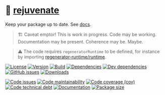 :baby: [rejuvenate](https://aureooms.github.io/rejuvenate)
==

Keep your package up to date.
See [docs](https://aureooms.github.io/rejuvenate/index.html).

> :building_construction: Caveat emptor! This is work in progress. Code may be
> working. Documentation may be present. Coherence may be. Maybe.

> :warning: The code requires `regeneratorRuntime` to be defined, for instance by importing
> [regenerator-runtime/runtime](https://www.npmjs.com/package/regenerator-runtime).

[![License](https://img.shields.io/github/license/aureooms/rejuvenate.svg)](https://raw.githubusercontent.com/aureooms/rejuvenate/main/LICENSE)
[![Version](https://img.shields.io/npm/v/rejuvenate.svg)](https://www.npmjs.org/package/rejuvenate)
[![Build](https://img.shields.io/travis/aureooms/rejuvenate/main.svg)](https://travis-ci.org/aureooms/rejuvenate/branches)
[![Dependencies](https://img.shields.io/david/aureooms/rejuvenate.svg)](https://david-dm.org/aureooms/rejuvenate)
[![Dev dependencies](https://img.shields.io/david/dev/aureooms/rejuvenate.svg)](https://david-dm.org/aureooms/rejuvenate?type=dev)
[![GitHub issues](https://img.shields.io/github/issues/aureooms/rejuvenate.svg)](https://github.com/aureooms/rejuvenate/issues)
[![Downloads](https://img.shields.io/npm/dm/rejuvenate.svg)](https://www.npmjs.org/package/rejuvenate)

[![Code issues](https://img.shields.io/codeclimate/issues/aureooms/rejuvenate.svg)](https://codeclimate.com/github/aureooms/rejuvenate/issues)
[![Code maintainability](https://img.shields.io/codeclimate/maintainability/aureooms/rejuvenate.svg)](https://codeclimate.com/github/aureooms/rejuvenate/trends/churn)
[![Code coverage (cov)](https://img.shields.io/codecov/c/gh/aureooms/rejuvenate/main.svg)](https://codecov.io/gh/aureooms/rejuvenate)
[![Code technical debt](https://img.shields.io/codeclimate/tech-debt/aureooms/rejuvenate.svg)](https://codeclimate.com/github/aureooms/rejuvenate/trends/technical_debt)
[![Documentation](https://aureooms.github.io/rejuvenate/badge.svg)](https://aureooms.github.io/rejuvenate/source.html)
[![Package size](https://img.shields.io/bundlephobia/minzip/rejuvenate)](https://bundlephobia.com/result?p=rejuvenate)
